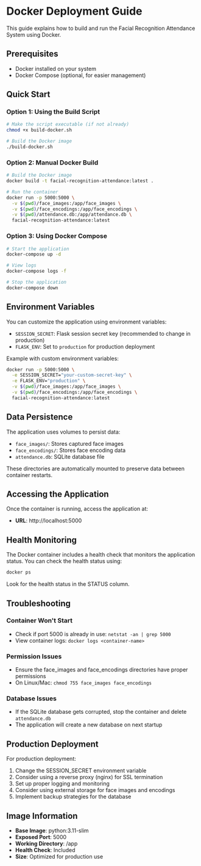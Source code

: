 # Docker Deployment Guide

This guide explains how to build and run the Facial Recognition Attendance System using Docker.

## Prerequisites

- Docker installed on your system
- Docker Compose (optional, for easier management)

## Quick Start

### Option 1: Using the Build Script

```bash
# Make the script executable (if not already)
chmod +x build-docker.sh

# Build the Docker image
./build-docker.sh
```

### Option 2: Manual Docker Build

```bash
# Build the Docker image
docker build -t facial-recognition-attendance:latest .

# Run the container
docker run -p 5000:5000 \
  -v $(pwd)/face_images:/app/face_images \
  -v $(pwd)/face_encodings:/app/face_encodings \
  -v $(pwd)/attendance.db:/app/attendance.db \
  facial-recognition-attendance:latest
```

### Option 3: Using Docker Compose

```bash
# Start the application
docker-compose up -d

# View logs
docker-compose logs -f

# Stop the application
docker-compose down
```

## Environment Variables

You can customize the application using environment variables:

- `SESSION_SECRET`: Flask session secret key (recommended to change in production)
- `FLASK_ENV`: Set to `production` for production deployment

Example with custom environment variables:

```bash
docker run -p 5000:5000 \
  -e SESSION_SECRET="your-custom-secret-key" \
  -e FLASK_ENV="production" \
  -v $(pwd)/face_images:/app/face_images \
  -v $(pwd)/face_encodings:/app/face_encodings \
  facial-recognition-attendance:latest
```

## Data Persistence

The application uses volumes to persist data:

- `face_images/`: Stores captured face images
- `face_encodings/`: Stores face encoding data
- `attendance.db`: SQLite database file

These directories are automatically mounted to preserve data between container restarts.

## Accessing the Application

Once the container is running, access the application at:
- **URL**: http://localhost:5000

## Health Monitoring

The Docker container includes a health check that monitors the application status. You can check the health status using:

```bash
docker ps
```

Look for the health status in the STATUS column.

## Troubleshooting

### Container Won't Start
- Check if port 5000 is already in use: `netstat -an | grep 5000`
- View container logs: `docker logs <container-name>`

### Permission Issues
- Ensure the face_images and face_encodings directories have proper permissions
- On Linux/Mac: `chmod 755 face_images face_encodings`

### Database Issues
- If the SQLite database gets corrupted, stop the container and delete `attendance.db`
- The application will create a new database on next startup

## Production Deployment

For production deployment:

1. Change the SESSION_SECRET environment variable
2. Consider using a reverse proxy (nginx) for SSL termination
3. Set up proper logging and monitoring
4. Consider using external storage for face images and encodings
5. Implement backup strategies for the database

## Image Information

- **Base Image**: python:3.11-slim
- **Exposed Port**: 5000
- **Working Directory**: /app
- **Health Check**: Included
- **Size**: Optimized for production use
